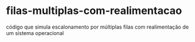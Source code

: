 # filas-multiplas-com-realimentacao

código que simula escalonamento por múltiplas filas com realimentação de um sistema operacional